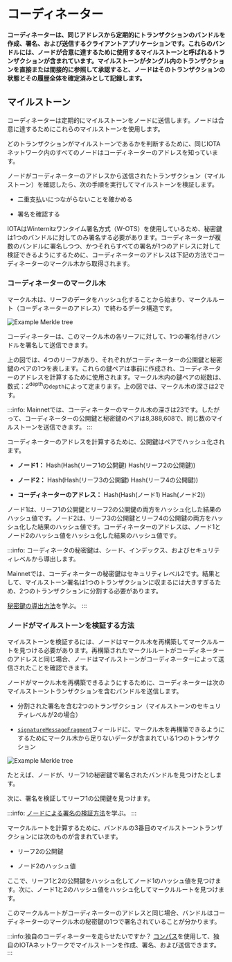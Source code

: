 # コーディネーター
<!-- # The Coordinator -->

**コーディネーターは、同じアドレスから定期的にトランザクションのバンドルを作成、署名、および送信するクライアントアプリケーションです。これらのバンドルには、ノードが合意に達するために使用するマイルストーンと呼ばれるトランザクションが含まれています。マイルストーンがタングル内のトランザクションを直接または間接的に参照して承認すると、ノードはそのトランザクションの状態とその履歴全体を確定済みとして記録します。**
<!-- **The Coordinator is a client application that creates, signs, and sends bundles of transactions from the same address at regular intervals. These bundles contain transactions called milestones that nodes use to reach a consensus. When milestones directly or indirectly reference and approve a transaction in the Tangle, nodes mark the state of that transaction and its entire history as confirmed.** -->

## マイルストーン
<!-- ## Milestones -->

コーディネーターは定期的にマイルストーンをノードに送信します。ノードは合意に達するためにこれらのマイルストーンを使用します。
<!-- The Coordinator sends milestones to nodes at regular intervals. Nodes use these milestones to reach a consensus. -->

どのトランザクションがマイルストーンであるかを判断するために、同じIOTAネットワーク内のすべてのノードはコーディネーターのアドレスを知っています。
<!-- To determine which transactions are milestones, all nodes in the same IOTA network know the address of the Coordinator. -->

ノードがコーディネーターのアドレスから送信されたトランザクション（マイルストーン）を確認したら、次の手順を実行してマイルストーンを検証します。
<!-- When nodes see a transaction that's been sent from the Coordinator's address, they validate it by doing the following: -->

* 二重支払いにつながらないことを確かめる
<!-- * Make sure that it doesn't lead to a double-spend -->
* 署名を確認する
<!-- * Verify its signature -->

IOTAはWinternitzワンタイム署名方式（W-OTS）を使用しているため、秘密鍵は1つのバンドルに対してのみ署名する必要があります。コーディネーターが複数のバンドルに署名しつつ、かつそれらすべての署名が1つのアドレスに対して検証できるようにするために、コーディネーターのアドレスは下記の方法でコーディネーターのマークル木から取得されます。
<!-- Because IOTA uses the Winternitz one-time signature scheme (W-OTS), a private key should sign only one bundle. To allow the Coordinator to sign multiple bundles whose signatures can still be verified against one address, that address is derived from the Coordinator's Merkle tree. -->

### コーディネーターのマークル木
<!-- ### The Coordinator's Merkle tree -->

マークル木は、リーフのデータをハッシュ化することから始まり、マークルルート（コーディネーターのアドレス）で終わるデータ構造です。
<!-- A Merkle tree is a data structure that starts by hashing data at the leaves and ends at the Merkle root (the Coordinator's address). -->

![Example Merkle tree](../images/merkle-tree-example.png)

コーディネーターは、このマークル木の各リーフに対して、1つの署名付きバンドルを署名して送信できます。
<!-- The Coordinator can sign and send one signed bundle for each leaf in its Merkle tree. -->

上の図では、4つのリーフがあり、それぞれがコーディネーターの公開鍵と秘密鍵のペアの1つを表します。これらの鍵ペアは事前に作成され、コーディネーターのアドレスを計算するために使用されます。マークル木内の鍵ペアの総数は、数式：2<sup>depth</sup>の`depth`によって定まります。上の図では、マークル木の深さは2です。
<!-- In this example, we have four leaves, which each represent one of the Coordinator's public/private key pairs. These key pairs are created in advance and used to calculate the the Coordinator's address. The total number of key pairs in a Merkle tree depends on its depth in this formula: 2<sup>depth</sup>. In this example, the Merkle tree's depth is 2. -->

:::info:
Mainnetでは、コーディネーターのマークル木の深さは23です。したがって、コーディネーターの公開鍵と秘密鍵のペアは8,388,608で、同じ数のマイルストーンを送信できます。
:::
<!-- :::info: -->
<!-- On the Mainnet, the Coordinator's Merkle tree has a depth of 23. So, the Coordinator has 8,388,608 public/private key pairs and can send the same number of milestones. -->
<!-- ::: -->

コーディネーターのアドレスを計算するために、公開鍵はペアでハッシュ化されます。
<!-- To calculate the Coordinator's address, the public keys are hashed in pairs: -->

* **ノード1：** Hash(Hash(リーフ1の公開鍵) Hash(リーフ2の公開鍵))
<!-- * **Node 1:** Hash(Hash(public key of leaf 1) Hash(public key of leaf 2)) -->
* **ノード2：** Hash(Hash(リーフ3の公開鍵) Hash(リーフ4の公開鍵))
<!-- * **Node 2:** Hash(Hash(public key of leaf 3) Hash(public key of leaf 4)) -->
* **コーディネーターのアドレス：** Hash(Hash(ノード1) Hash(ノード2))
<!-- * **Coordinator's address:** Hash(Hash(node 1) Hash(node 2)) -->

ノード1は、リーフ1の公開鍵とリーフ2の公開鍵の両方をハッシュ化した結果のハッシュ値です。ノード2は、リーフ3の公開鍵とリーフ4の公開鍵の両方をハッシュ化した結果のハッシュ値です。コーディネーターのアドレスは、ノード1とノード2のハッシュ値をハッシュ化した結果のハッシュ値です。
<!-- Node 1 is a hash of the result of hashing both the public key of leaf 1 and the public key of leaf 2. Node 2 is a hash of the result of hashing both the public key of leaf 3 and the public key of leaf 4. The Coordinator's address is a hash of the result of hashing the hash of node 1 and node 2. -->

:::info:
コーディネータの秘密鍵は、シード、インデックス、およびセキュリティレベルから導出します。

Mainnetでは、コーディネーターの秘密鍵はセキュリティレベル2です。結果として、マイルストーン署名は1つのトランザクションに収まるには大きすぎるため、2つのトランザクションに分割する必要があります。

[秘密鍵の導出方法](root://iota-basics/0.1/concepts/addresses-and-signatures.md)を学ぶ。
:::
<!-- :::info: -->
<!-- The Coordinator's private keys are derived from a seed, an index, and a security level. -->
<!--  -->
<!-- On the Mainnet, these private keys are security level 2. As a result, the milestone signature is too large to fit in one transaction and must be fragmented across two. -->
<!--  -->
<!-- [Learn more about how private keys are derived](root://iota-basics/0.1/concepts/addresses-and-signatures.md). -->
<!-- ::: -->

### ノードがマイルストーンを検証する方法
<!-- ### How nodes verify a milestone -->

マイルストーンを検証するには、ノードはマークル木を再構築してマークルルートを見つける必要があります。再構築されたマークルルートがコーディネーターのアドレスと同じ場合、ノードはマイルストーンがコーディネーターによって送信されたことを確認できます。
<!-- To verify a milestone, nodes must rebuild the Merkle tree to find the Merkle root. If the rebuilt Merkle root is the same as the Coordinator's address, nodes know the milestone was sent by the Coordinator. -->

ノードがマークル木を再構築できるようにするために、コーディネーターは次のマイルストーントランザクションを含むバンドルを送信します。
<!-- To allow nodes to rebuild the Merkle tree, the Coordinator sends the following milestone transactions in the bundle: -->

* 分割された署名を含む2つのトランザクション（マイルストーンのセキュリティレベルが2の場合）
<!-- * Two transactions that contain the fragmented signature -->
* [`signatureMessageFragment`](root://iota-basics/0.1/references/structure-of-a-transaction.md)フィールドに、マークル木を再構築できるようにするためにマークル木から足りないデータが含まれている1つのトランザクション
<!-- * One transaction whose [`signatureMessageFragment`](root://iota-basics/0.1/references/structure-of-a-transaction.md) field contains enough missing data from the Merkle tree to be able to rebuild it -->

![Example Merkle tree](../images/merkle-tree-example.png)

たとえば、ノードが、リーフ1の秘密鍵で署名されたバンドルを見つけたとします。
<!-- For example, as a node, we have seen a bundle that was signed with the private key of leaf 1. -->

次に、署名を検証してリーフ1の公開鍵を見つけます。
<!-- First, we verify the signature to find out the public key of leaf 1. -->

:::info:
[ノードによる署名の検証方法](root://iota-basics/0.1/concepts/addresses-and-signatures.md)を学ぶ。
:::
<!-- :::info: -->
<!-- [Learn how nodes verify signatures](root://iota-basics/0.1/concepts/addresses-and-signatures.md#how-nodes-verify-signatures) -->
<!-- ::: -->

マークルルートを計算するために、バンドルの3番目のマイルストーントランザクションには次のものが含まれています。
<!-- To help us calculate the Merkle root, the third milestone in the bundle contains the following: -->

* リーフ2の公開鍵
<!-- * The public key of leaf 2 -->
* ノード2のハッシュ値
<!-- * The hash of node 2 -->

ここで、リーフ1と2の公開鍵をハッシュ化してノード1のハッシュ値を見つけます。次に、ノード1と2のハッシュ値をハッシュ化してマークルルートを見つけます。
<!-- Now, we hash the public keys of leaves 1 and 2 to find the hash of node 1. Then we hash the hash of nodes 1 and 2 to find the Merkle root. -->

このマークルルートがコーディネーターのアドレスと同じ場合、バンドルはコーディネーターのマークル木の秘密鍵の1つで署名されていることが分かります。
<!-- If the Merkle root is the same as the Coordinator's address, the bundle was signed with one of the private keys in the Coordinator's Merkle tree. -->

:::info:独自のコーディネーターを走らせたいですか？
[コンパス](root://compass/0.1/how-to-guides/set-up-a-private-tangle.md)を使用して、独自のIOTAネットワークでマイルストーンを作成、署名、および送信できます。
:::
<!-- :::info:Want to run your own Coordinator? -->
<!-- Use Compass to create, sign, and send milestones in your own IOTA network. -->
<!-- ::: -->
